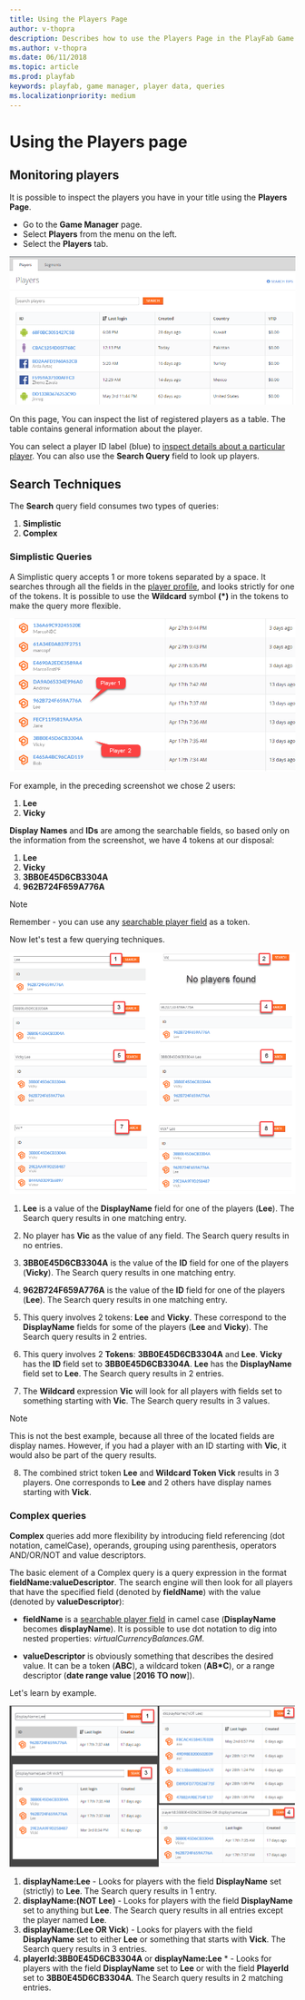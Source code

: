 ```yaml
---
title: Using the Players Page
author: v-thopra
description: Describes how to use the Players Page in the PlayFab Game Manager for simple and complex queries of player data.
ms.author: v-thopra
ms.date: 06/11/2018
ms.topic: article
ms.prod: playfab
keywords: playfab, game manager, player data, queries
ms.localizationpriority: medium
---
```


# Using the Players page

## Monitoring players

It is possible to inspect the players you have in your title using the **Players Page**.

- Go to the **Game Manager** page.
- Select **Players** from the menu on the left.
- Select the **Players** tab.

![Game Manager - Players Page](media/tutorials/game-manager-players-page.png)  

On this page, You can inspect the list of registered players as a table. The table contains general information about the player.

You can select a player ID label (blue) to [inspect details about a particular player](player-details.md). You can also use the **Search Query** field to look up players.

## Search Techniques

The **Search** query field consumes two types of queries:

1. **Simplistic**
2. **Complex**

### Simplistic Queries

A Simplistic query accepts 1 or more tokens separated by a space. It searches through all the fields in the [player profile](xref:titleid.playfabapi.com.admin.accountmanagement.getplayerprofile#playerprofilemodel), and looks strictly for one of the tokens. It is possible to use the **Wildcard** symbol **(*)** in the tokens to make the query more flexible.

![Game Manager - Players Page - display names and IDs](media/tutorials/game-manager-players-page-display-names-and-ids.png)  

For example, in the preceding screenshot we chose 2 users:

1. **Lee**
2. **Vicky**

**Display Names** and **IDs** are among the searchable fields, so based only on the information from the screenshot, we have 4 tokens at our disposal:

1. **Lee**
2. **Vicky**
3. **3BB0E45D6CB3304A**
4. **962B724F659A776A**

> [!NOTE]
> Remember - you can use any [searchable player field](xref:titleid.playfabapi.com.admin.accountmanagement.getplayerprofile#playerprofilemodel) as a token.

Now let's test a few querying techniques.

![Game Manager - Players Page - simplistic queries](media/tutorials/game-manager-players-page-simplistic-queries.png)  

1. **Lee** is a value of the **DisplayName** field for one of the players (**Lee**). The Search query results in one matching entry.

2. No player has **Vic** as the value of any field. The Search query results in no entries.
3. **3BB0E45D6CB3304A** is the value of the **ID** field for one of the players (**Vicky**). The Search query results in one matching entry.
4. **962B724F659A776A** is the value of the **ID** field for one of the players (**Lee**). The Search query results in one matching entry.
5. This query involves 2 tokens: **Lee** and **Vicky**. These correspond to the **DisplayName** fields for some of the players (**Lee** and **Vicky**). The Search query results in 2 entries.
6. This query involves 2 **Tokens**: **3BB0E45D6CB3304A** and **Lee**. **Vicky** has the **ID** field set to **3BB0E45D6CB3304A**. **Lee** has the **DisplayName** field set to **Lee**. The Search query results in 2 entries.
7. The **Wildcard** expression **Vic** will look for all players with fields set to something starting with **Vic**. The Search query results in 3 values.

> [!NOTE]
> This is not the best example, because all three of the located fields are display names. However, if you had a player with an ID starting with **Vic**, it would also be part of the query results.

8. The combined strict token **Lee** and **Wildcard Token Vick** results in 3 players. One corresponds to **Lee** and 2 others have display names starting with **Vick**.

### Complex queries

**Complex** queries add more flexibility by introducing field referencing (dot notation, camelCase), operands, grouping using parenthesis, operators AND/OR/NOT and value descriptors.

The basic element of a Complex query is a query expression in the format **fieldName:valueDescriptor**. The search engine will then look for all players that have the  specified field (denoted by **fieldName**) with the value (denoted by **valueDescriptor**):

- **fieldName** is a [searchable player field](xref:titleid.playfabapi.com.admin.accountmanagement.getplayerprofile#playerprofilemodel) in camel case (**DisplayName** becomes **displayName**). It is possible to use dot notation to dig into nested properties: *virtualCurrencyBalances.GM*.

- **valueDescriptor** is obviously something that describes the desired value. It can be a token (**ABC**), a wildcard token (**AB*C**), or a range descriptor (**date range value** [**2016 TO now**]).

Let's learn by example.

![Game Manager - Players Page - complex queries](media/tutorials/game-manager-players-page-complex-queries.png)  

1. **displayName:Lee** - Looks for players with the field **DisplayName** set (strictly) to **Lee**. The Search query results in 1 entry.
2. **displayName:(NOT Lee)** - Looks for players with the field **DisplayName** set to anything but **Lee**. The Search query results in all entries except the player named **Lee**.
3. **displayName:(Lee OR Vick**) - Looks for players with the field **DisplayName** set to either **Lee** or something that starts with **Vick**. The Search query results in 3 entries.
4. **playerId:3BB0E45D6CB3304A** or **displayName:Lee** * - Looks for players with the field **DisplayName** set to **Lee** or with the field **PlayerId** set to **3BB0E45D6CB3304A**. The Search query results in 2 matching entries.
